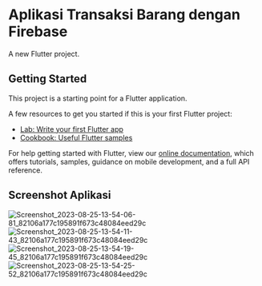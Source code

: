 # Aplikasi Transaksi Barang dengan Firebase

A new Flutter project.

## Getting Started

This project is a starting point for a Flutter application.

A few resources to get you started if this is your first Flutter project:

- [Lab: Write your first Flutter app](https://flutter.dev/docs/get-started/codelab)
- [Cookbook: Useful Flutter samples](https://flutter.dev/docs/cookbook)

For help getting started with Flutter, view our
[online documentation](https://flutter.dev/docs), which offers tutorials,
samples, guidance on mobile development, and a full API reference.

## Screenshot Aplikasi
![Screenshot_2023-08-25-13-54-06-81_82106a177c195891f673c48084eed29c](https://github.com/nabilchen96/transaksi-firebase/assets/38234504/444eb254-da8c-4693-809a-23abffb587bf)
![Screenshot_2023-08-25-13-54-11-43_82106a177c195891f673c48084eed29c](https://github.com/nabilchen96/transaksi-firebase/assets/38234504/6c6fb551-40e1-45d8-92d5-f2a89dca72be)
![Screenshot_2023-08-25-13-54-19-45_82106a177c195891f673c48084eed29c](https://github.com/nabilchen96/transaksi-firebase/assets/38234504/02579957-f2ec-4942-96d9-04e74258f74b)
![Screenshot_2023-08-25-13-54-25-52_82106a177c195891f673c48084eed29c](https://github.com/nabilchen96/transaksi-firebase/assets/38234504/4aa41f6f-6cd7-4c9a-b749-8bddb12bdbdb)








